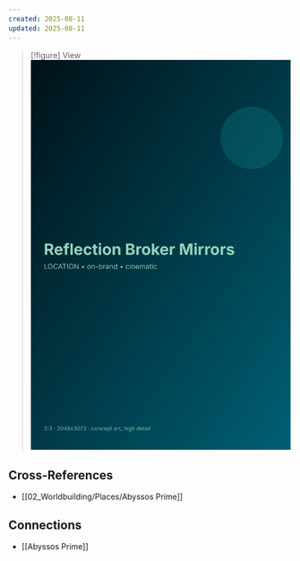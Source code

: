 ```yaml
---
created: 2025-08-11
updated: 2025-08-11
---
```


> [!figure] View
![](04_Resources/Assets/Generated/Locations/location-city-reflection-broker-mirrors-reflection-broker-mirrors.svg)




## Cross-References

- [[02_Worldbuilding/Places/Abyssos Prime]]


## Connections

- [[Abyssos Prime]]
